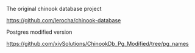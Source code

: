 The original chinook database project

https://github.com/lerocha/chinook-database

Postgres modified version

https://github.com/xivSolutions/ChinookDb_Pg_Modified/tree/pg_names
